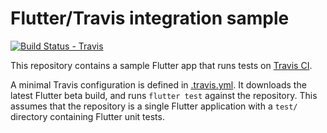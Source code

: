 # Flutter/Travis integration sample

[![Build Status - Travis][0]][1]

This repository contains a sample Flutter app that runs tests on [Travis CI][1].

A minimal Travis configuration is defined in [.travis.yml][2]. It downloads the
latest Flutter beta build, and runs `flutter test` against the repository. This
assumes that the repository is a single Flutter application with a `test/` directory
containing Flutter unit tests.

[0]: https://travis-ci.org/mmichelon/flutter_travis_sample.svg?branch=master
[1]: https://travis-ci.org/mmichelon/flutter_travis_sample
[2]: https://github.com/mmichelon/flutter_travis_sample/blob/master/.travis.yml
